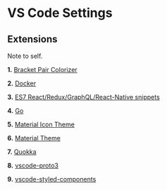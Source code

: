 # VS Code Settings

## Extensions

Note to self.

**1.** [Bracket Pair Colorizer](https://marketplace.visualstudio.com/items?itemName=CoenraadS.bracket-pair-colorizer)

**2.** [Docker](https://marketplace.visualstudio.com/items?itemName=PeterJausovec.vscode-docker)

**3.** [ES7 React/Redux/GraphQL/React-Native snippets](https://marketplace.visualstudio.com/items?itemName=dsznajder.es7-react-js-snippets)

**4.** [Go](https://marketplace.visualstudio.com/items?itemName=ms-vscode.Go)

**5.** [Material Icon Theme](https://marketplace.visualstudio.com/items?itemName=PKief.material-icon-theme)

**6.** [Material Theme](https://marketplace.visualstudio.com/items?itemName=Equinusocio.vsc-material-theme)

**7.** [Quokka](https://marketplace.visualstudio.com/items?itemName=WallabyJs.quokka-vscode)

**8.** [vscode-proto3](https://marketplace.visualstudio.com/items?itemName=zxh404.vscode-proto3)

**9.** [vscode-styled-components](https://marketplace.visualstudio.com/items?itemName=jpoissonnier.vscode-styled-components)